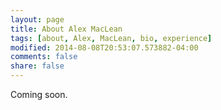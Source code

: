 ```yaml
---
layout: page
title: About Alex MacLean
tags: [about, Alex, MacLean, bio, experience]
modified: 2014-08-08T20:53:07.573882-04:00
comments: false
share: false
---
```


Coming soon.